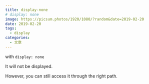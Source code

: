 ```yaml
---
title: display-none
# display: none
image: https://picsum.photos/1920/1080/?random&date=2019-02-20
date: 2019-02-20
tags: 
  - display
categories:
  - 文章
--- 
```


with `display: none`

It will not be displayed.

However, you can still access it through the right path.